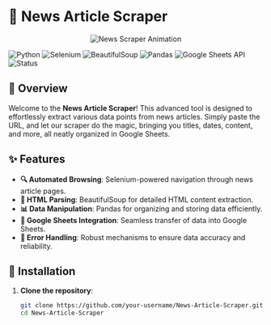 # 📰 News Article Scraper

<p align="center">
  <img src="https://media.giphy.com/media/l0HlSNOxJB956qwfK/giphy.gif" alt="News Scraper Animation">
</p>

![Python](https://img.shields.io/badge/Python-3.x-blue)
![Selenium](https://img.shields.io/badge/Selenium-3.141.0-green)
![BeautifulSoup](https://img.shields.io/badge/BeautifulSoup-4.9.3-yellow)
![Pandas](https://img.shields.io/badge/Pandas-1.2.0-red)
![Google Sheets API](https://img.shields.io/badge/Google%20Sheets%20API-v4-brightgreen)
![Status](https://img.shields.io/badge/Status-Active-success)

## 🌟 Overview

Welcome to the **News Article Scraper**! This advanced tool is designed to effortlessly extract various data points from news articles. Simply paste the URL, and let our scraper do the magic, bringing you titles, dates, content, and more, all neatly organized in Google Sheets.

## ✨ Features

- **🔍 Automated Browsing**: Selenium-powered navigation through news article pages.
- **📝 HTML Parsing**: BeautifulSoup for detailed HTML content extraction.
- **📊 Data Manipulation**: Pandas for organizing and storing data efficiently.
- **📑 Google Sheets Integration**: Seamless transfer of data into Google Sheets.
- **🚨 Error Handling**: Robust mechanisms to ensure data accuracy and reliability.

## 🚀 Installation

1. **Clone the repository**:
   ```bash
   git clone https://github.com/your-username/News-Article-Scraper.git
   cd News-Article-Scraper
